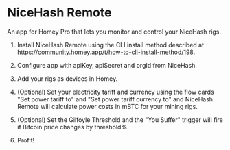 # NiceHash Remote

An app for Homey Pro that lets you monitor and control your NiceHash rigs.

1. Install NiceHash Remote using the CLI install method described at https://community.homey.app/t/how-to-cli-install-method/198.

2. Configure app with apiKey, apiSecret and orgId from NiceHash.

3. Add your rigs as devices in Homey.

4. (Optional) Set your electricity tariff and currency using the flow cards "Set power tariff to" and "Set power tariff currency to" and NiceHash Remote will calculate power costs in mBTC for your mining rigs.

5. (Optional) Set the Gilfoyle Threshold and the "You Suffer" trigger will fire if Bitcoin price changes by threshold%.

6. Profit!
